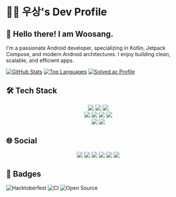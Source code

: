 # 👨‍💻 우상's Dev Profile

## 👋 Hello there! I am Woosang.
I'm a passionate Android developer, specializing in Kotlin, Jetpack Compose, and modern Android architectures. I enjoy building clean, scalable, and efficient apps.

[![GitHub Stats](https://github-readme-stats.vercel.app/api?username=woosang1&show_icons=true&theme=tokyonight)](https://github.com/anuraghazra/github-readme-stats)
[![Top Languages](https://github-readme-stats.vercel.app/api/top-langs/?username=woosang1&layout=compact&theme=tokyonight)](https://github.com/anuraghazra/github-readme-stats)
[![Solved.ac Profile](http://mazassumnida.wtf/api/v2/generate_badge?boj=wsl2918&theme=dark)](https://solved.ac/wsl2918)

## 🛠 Tech Stack

<p align="center">
  <!-- Language & IDE -->
  <img src="https://img.shields.io/badge/Java-007396?style=flat-square&logo=java&logoColor=white"/>
  <img src="https://img.shields.io/badge/Kotlin-7F52FF?style=flat-square&logo=kotlin&logoColor=white"/>
  <img src="https://img.shields.io/badge/Android%20Studio-3DDC84?style=flat-square&logo=androidstudio&logoColor=white"/>
  <br>

  <!-- Architecture & Components -->
  <img src="https://img.shields.io/badge/Jetpack%20Compose-4285F4?style=flat-square&logo=jetpack-compose&logoColor=white"/>
  <img src="https://img.shields.io/badge/MVI-2962FF?style=flat-square&logo=redux&logoColor=white"/>
  <img src="https://img.shields.io/badge/Hilt-D00000?style=flat-square&logo=dagger&logoColor=white"/>
  <img src="https://img.shields.io/badge/Coroutine-0095D5?style=flat-square&logo=kotlin&logoColor=white"/>
  <br>

  <!-- Tools -->
  <img src="https://img.shields.io/badge/GitHub-181717?style=flat-square&logo=github&logoColor=white"/>
  <img src="https://img.shields.io/badge/Fastlane-00F200?style=flat-square&logo=fastlane&logoColor=white"/>
</p>

## 🌐 Social

<p align="center">
  <a href="https://kakao.com"><img src="https://img.shields.io/badge/kakao-FFCD00?style=flat-square&logo=kakaotalk&logoColor=white"/></a>
  <a href="https://www.naver.com"><img src="https://img.shields.io/badge/naver-03C75A?style=flat-square&logo=naver&logoColor=white"/></a>
  <a href="https://www.google.com"><img src="https://img.shields.io/badge/google-EA4335?style=flat-square&logo=google&logoColor=white"/></a>
  <a href="https://www.instagram.com"><img src="https://img.shields.io/badge/instagram-E4405F?style=flat-square&logo=instagram&logoColor=white"/></a>
  <a href="https://www.facebook.com"><img src="https://img.shields.io/badge/facebook-0866FF?style=flat-square&logo=facebook&logoColor=white"/></a>
  <a href="https://discord.com"><img src="https://img.shields.io/badge/discord-5865F2?style=flat-square&logo=discord&logoColor=white"/></a>
</p>

## 🏅 Badges

![Hacktoberfest](https://img.shields.io/badge/Hacktoberfest-2021-%23ff7b00?style=flat-square&logo=github&logoColor=white)
![CI](https://img.shields.io/badge/CI-Enabled-%2327ae60?style=flat-square&logo=circleci&logoColor=white)
![Open Source](https://img.shields.io/badge/Open%20Source-%23129E57?style=flat-square&logo=github&logoColor=white)
